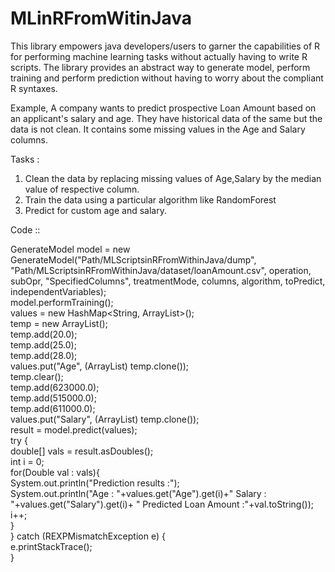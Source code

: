 # MLinRFromWitinJava
This library empowers java developers/users to garner the capabilities of R for performing machine learning tasks without actually having to write R scripts. The library provides an abstract way to generate model, perform training and perform prediction without having to worry about the compliant R syntaxes. 

Example, 
A company wants to predict prospective Loan Amount based on an applicant's salary and age. They have historical data of the same but the data is not clean. It contains some missing values in the Age and Salary columns.

Tasks : 
1. Clean the data by replacing missing values of Age,Salary by the median value of respective column. 
2. Train the data using a particular algorithm like RandomForest
3. Predict for custom age and salary. 

Code :: 

  GenerateModel model = new GenerateModel("Path/MLScriptsinRFromWithinJava/dump", "Path/MLScriptsinRFromWithinJava/dataset/loanAmount.csv", operation, subOpr, "SpecifiedColumns", treatmentMode, columns, algorithm, toPredict, independentVariables);<BR>
  model.performTraining();<BR>
  values = new HashMap<String, ArrayList<Double>>();<BR>
  temp = new ArrayList<Double>();<BR>
  temp.add(20.0);<BR>
  temp.add(25.0);<BR>
  temp.add(28.0);<BR>
  values.put("Age", (ArrayList<Double>) temp.clone());<BR>
  temp.clear();<BR>
  temp.add(623000.0);<BR>
  temp.add(515000.0);<BR>
  temp.add(611000.0);<BR>
  values.put("Salary", (ArrayList<Double>) temp.clone());<BR>
  result = model.predict(values);<BR>
    try {<BR>
      double[] vals = result.asDoubles();<BR>
      int i = 0;<BR>
      for(Double val : vals){<BR>
        System.out.println("Prediction results :");<BR>
        System.out.println("Age : "+values.get("Age").get(i)+" Salary : "+values.get("Salary").get(i)+ " Predicted Loan Amount :"+val.toString());<BR>
        i++;<BR>
      }<BR>
    } catch (REXPMismatchException e) {<BR>
      e.printStackTrace();<BR>
    }<BR>
